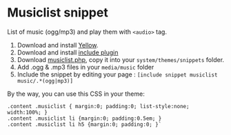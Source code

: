 # Musiclist snippet

List of music (ogg/mp3) and play them with `<audio>` tag.

1. Download and install [Yellow](https://github.com/markseu/yellowcms).
2. Download and install [include plugin](https://github.com/markseu/yellowcms-extensions/tree/master/plugins/include)
3. Download [musiclist.php](musiclist.php?raw=true), copy it into your `system/themes/snippets` folder.
4. Add .ogg & .mp3 files in your `media/music` folder
5. Include the snippet by editing your page : `[include snippet musiclist music/.*(ogg|mp3)]`

By the way, you can use this CSS in your theme:

```
.content .musiclist { margin:0; padding:0; list-style:none; width:100%; }  
.content .musiclist li {margin:0; padding:0.5em; }  
.content .musiclist li h5 {margin:0; padding:0; }`
```
